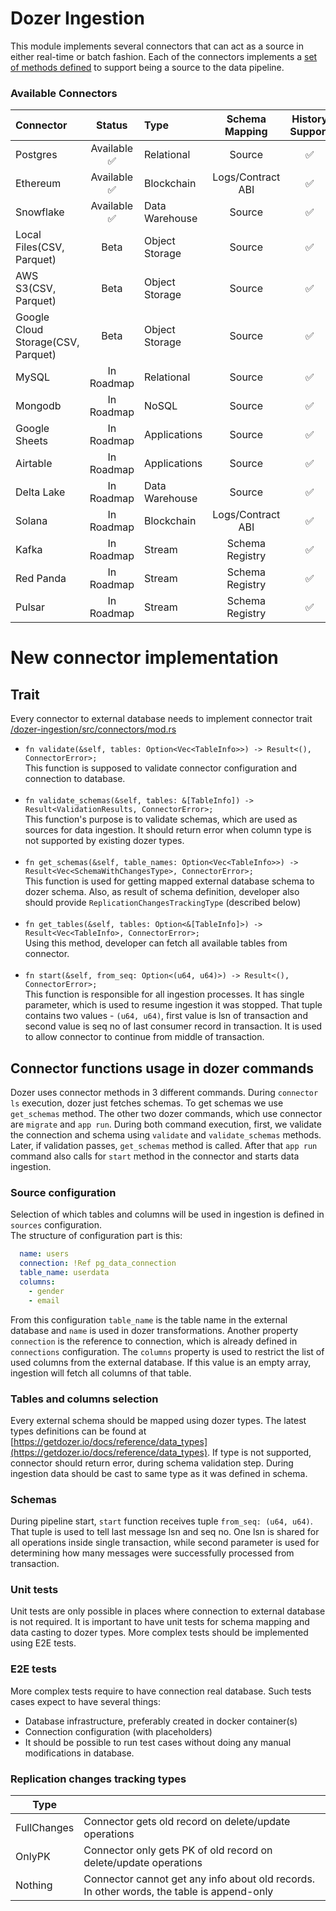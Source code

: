 # Dozer Ingestion

This module implements several connectors that can act as a source in either real-time or batch fashion. 
Each of the connectors implements a [set of methods defined](https://github.com/getdozer/dozer/blob/main/dozer-ingestion/src/connectors/mod.rs#L32) to support being a source to the data pipeline.

### Available Connectors
| Connector                          |   Status    | Type           |  Schema Mapping   | History Support | Frequency | Implemented Via |
| :--------------------------------- | :---------: | :------------- | :---------------: | :-------------: | :-------- | :-------------- |
| Postgres                           | Available ✅ | Relational     |      Source       |        ✅        | Real Time | Direct          |
| Ethereum                           | Available ✅ | Blockchain     | Logs/Contract ABI |        ✅        | Real Time | Direct          |
| Snowflake                          | Available ✅ | Data Warehouse |      Source       |        ✅        | Polling   | Direct          |
| Local Files(CSV, Parquet)          |    Beta     | Object Storage |      Source       |        ✅        | Polling   | Data Fusion     |
| AWS S3(CSV, Parquet)               |    Beta     | Object Storage |      Source       |        ✅        | Polling   | Data Fusion     |
| Google Cloud Storage(CSV, Parquet) |    Beta     | Object Storage |      Source       |        ✅        | Polling   | Data Fusion     |
| MySQL                              | In Roadmap  | Relational     |      Source       |        ✅        | Real Time | Debezium        |
| Mongodb                            | In Roadmap  | NoSQL          |      Source       |        ✅        | Real Time | Debezium        |
| Google Sheets                      | In Roadmap  | Applications   |      Source       |        ✅        |           |                 |
| Airtable                           | In Roadmap  | Applications   |      Source       |        ✅        |           |                 |
| Delta Lake                         | In Roadmap  | Data Warehouse |      Source       |        ✅        |           |                 |
| Solana                             | In Roadmap  | Blockchain     | Logs/Contract ABI |        ✅        |           |                 |
| Kafka                              | In Roadmap  | Stream         |  Schema Registry  |        ✅        |           |                 |
| Red Panda                          | In Roadmap  | Stream         |  Schema Registry  |        ✅        |           |                 |
| Pulsar                             | In Roadmap  | Stream         |  Schema Registry  |        ✅        |           |                 |

# New connector implementation

## Trait

Every connector to external database needs to implement connector trait [/dozer-ingestion/src/connectors/mod.rs](https://github.com/getdozer/dozer/blob/main/dozer-ingestion/src/connectors/mod.rs#L35)

* ```fn validate(&self, tables: Option<Vec<TableInfo>>) -> Result<(), ConnectorError>;```<br/>
  This function is supposed to validate connector configuration and connection to database.                                     
  <br/>
* ```fn validate_schemas(&self, tables: &[TableInfo]) -> Result<ValidationResults, ConnectorError>;```<br/>
  This function's purpose is to validate schemas, which are used as sources for data ingestion. It should return error when column type is not supported by existing dozer types.                                                                                                          
  <br/>
* ```fn get_schemas(&self, table_names: Option<Vec<TableInfo>>) -> Result<Vec<SchemaWithChangesType>, ConnectorError>;```<br/>
  This function is used for getting mapped external database schema to dozer schema. Also, as result of schema definition, developer also should provide `ReplicationChangesTrackingType` (described below)                                      
  <br/>
* ```fn get_tables(&self, tables: Option<&[TableInfo]>) -> Result<Vec<TableInfo>, ConnectorError>;```<br/>
  Using this method, developer can fetch all available tables from connector.                                                                          
  <br/>
* ```fn start(&self, from_seq: Option<(u64, u64)>) -> Result<(), ConnectorError>;```<br/>
  This function is responsible for all ingestion processes. It has single parameter, which is used to resume ingestion it was stopped. That tuple contains two values - `(u64, u64)`, first value is lsn of transaction and second value is seq no of last consumer record in transaction. It is used to allow connector to continue from middle of transaction.
  <br/>

## Connector functions usage in dozer commands
Dozer uses connector methods in 3 different commands. During `connector ls` execution, dozer just fetches schemas. To get schemas we use `get_schemas` method.
The other two dozer commands, which use connector are `migrate` and `app run`. During both command execution, first, we validate the connection and schema using `validate` and `validate_schemas` methods. Later, if validation passes, `get_schemas` method is called. After that `app run` command also calls for `start` method in the connector and starts data ingestion.


### Source configuration

Selection of which tables and columns will be used in ingestion is defined in  `sources`  configuration. </br>
The structure of configuration part is this:

```yaml
  name: users
  connection: !Ref pg_data_connection
  table_name: userdata      
  columns:
    - gender        
    - email  
```

From this configuration `table_name` is the table name in the external database and  `name`  is used in dozer transformations. Another property  `connection`  is the reference to connection, which is already defined in  `connections`  configuration. The `columns`  property is used to restrict the list of used columns from the external database. If this value is an empty array, ingestion will fetch all columns of that table.

### Tables and columns selection

Every external schema should be mapped using dozer types. The latest types definitions can be found at [https://getdozer.io/docs/reference/data_types](https://getdozer.io/docs/reference/data_types).
If type is not supported, connector should return error, during schema validation step. During ingestion data should be cast to same type as it was defined in schema.                                                                                                        

### Schemas

During pipeline start,  `start`  function receives tuple  `from_seq: (u64, u64)`. That tuple is used to tell last message lsn and seq no. One lsn is shared for all operations inside single transaction, while second parameter is used for determining how many messages were successfully processed from transaction.

### Unit tests
Unit tests are only possible in places where connection to external database is not required. It is important to have unit tests for schema mapping and data casting to dozer types. More complex tests should be implemented using E2E tests.

### E2E tests
More complex tests require to have connection real database. Such tests cases expect to have several things:
- Database infrastructure, preferably created in docker container(s)
- Connection configuration (with placeholders)
- It should be possible to run test cases without doing any manual modifications in database.

### Replication changes tracking types

| Type        |                                                                                           |
| ----------- | ----------------------------------------------------------------------------------------- |
| FullChanges | Connector gets old record on delete/update operations                                     |
| OnlyPK      | Connector only gets PK of old record on delete/update operations                          |
| Nothing     | Connector cannot get any info about old records. In other words, the table is append-only |
